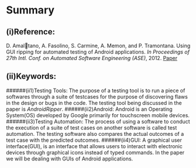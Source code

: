 # Summary

## (i)Reference:
D. Amaltano, A. Fasolino, S. Carmine, A. Memon,
and P. Tramontana. Using GUI ripping for automated
testing of Android applications. *In Proceedings of 27th
Intl. Conf. on Automated Software Engineering
(ASE)*, 2012. [Paper](http://dl.acm.org/citation.cfm?id=2351717)

## (ii)Keywords:
######(ii1)Testing Tools:
The purpose of a testing tool is to run a piece of softwares through a suite of testcases for the purpose of discovering flaws in the design or bugs in the code.
The testing tool being discussed in the paper is *AndroidRipper*.
######(ii2)Android:
Android is an Operating System(OS) developed by Google primarily for touchscreen mobile devices. 
######(ii3)Testing Automation:
The process of using a software to conduct the execution of a suite of test cases on another software is called test automation. The testing software also compares the actual outcomes of a test case with the predicted outcomes.
######(ii4)GUI:
A graphical user interface(GUI), is an interface that allows users to interact 
with electronic devices through graphical icons instead of typed commands. In the paper we will be dealing with GUIs of Android applications.


